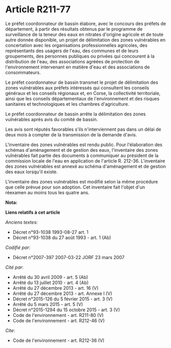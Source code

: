 # Article R211-77

Le préfet coordonnateur de bassin élabore, avec le concours des préfets de département, à partir des résultats obtenus par le
programme de surveillance de la teneur des eaux en nitrates d'origine agricole et de toute autre donnée disponible, un projet
de délimitation des zones vulnérables en concertation avec les organisations professionnelles agricoles, des représentants
des usagers de l'eau, des communes et de leurs groupements, des personnes publiques ou privées qui concourent à la
distribution de l'eau, des associations agréées de protection de l'environnement intervenant en matière d'eau et des
associations de consommateurs. 

Le préfet coordonnateur de bassin transmet le projet de délimitation des zones vulnérables aux préfets intéressés qui
consultent les conseils généraux et les conseils régionaux et, en Corse, la collectivité territoriale, ainsi que les conseils
départementaux de l'environnement et des risques sanitaires et technologiques et les chambres d'agriculture. 

Le préfet coordonnateur de bassin arrête la délimitation des zones vulnérables après avis du comité de bassin. 

Les avis sont réputés favorables s'ils n'interviennent pas dans un délai de deux mois à compter de la transmission de la
demande d'avis. 

L'inventaire des zones vulnérables est rendu public. Pour l'élaboration des schémas d'aménagement et de gestion des eaux,
l'inventaire des zones vulnérables fait partie des documents à communiquer au président de la commission locale de l'eau en
application de l'article R. 212-36. L'inventaire des zones vulnérables est annexé au schéma d'aménagement et de gestion des
eaux lorsqu'il existe. 

L'inventaire des zones vulnérables est modifié selon la même procédure que celle prévue pour son adoption. Cet inventaire
fait l'objet d'un réexamen au moins tous les quatre ans.

**Nota:**



**Liens relatifs à cet article**

_Anciens textes_:

  - Décret n°93-1038 1993-08-27 art. 1
  - Décret n°93-1038 du 27 août 1993 - art. 1 (Ab)

_Codifié par_:

  - Décret n°2007-397 2007-03-22 JORF 23 mars 2007

_Cité par_:

  - Arrêté du 30 avril 2009 - art. 5 (Ab)
  - Arrêté du 13 juillet 2010 - art. 4 (Ab)
  - Arrêté du 27 décembre 2013 - art. 16 (V)
  - Arrêté du 27 décembre 2013 - art. Annexe I (V)
  - Décret n°2015-126 du 5 février 2015 - art. 3 (V)
  - Arrêté du 5 mars 2015 - art. 5 (V)
  - Décret n°2015-1294 du 15 octobre 2015 - art. 3 (V)
  - Code de l'environnement - art. R211-80 (V)
  - Code de l'environnement - art. R212-46 (V)

_Cite_:

  - Code de l'environnement - art. R212-36 (V)
